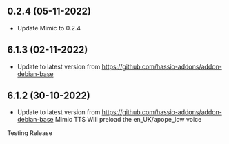 
## 0.2.4 (05-11-2022)
- Update Mimic to 0.2.4

## 6.1.3 (02-11-2022)
- Update to latest version from https://github.com/hassio-addons/addon-debian-base

## 6.1.2 (30-10-2022)
- Update to latest version from https://github.com/hassio-addons/addon-debian-base
Mimic TTS Will preload the en_UK/apope_low voice

Testing Release

